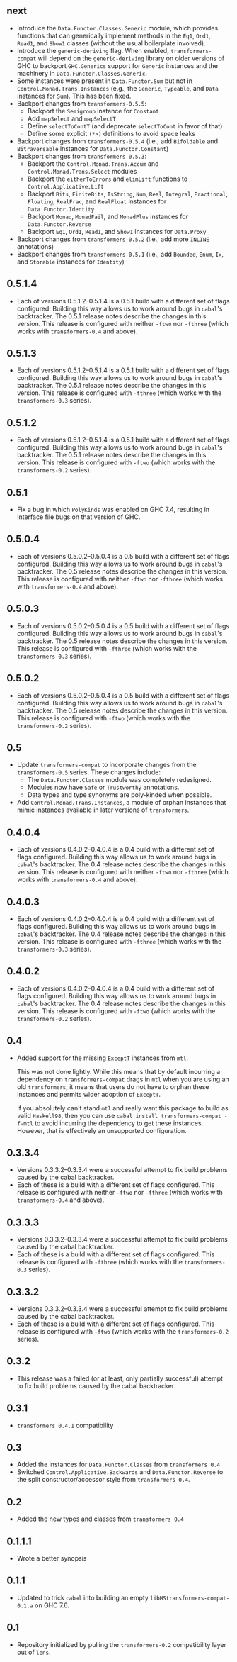 next
----
* Introduce the `Data.Functor.Classes.Generic` module, which provides functions that can generically implement methods in the `Eq1`, `Ord1`, `Read1`, and `Show1` classes (without the usual boilerplate involved).
* Introduce the `generic-deriving` flag. When enabled, `transformers-compat` will depend on the `generic-deriving` library on older versions of GHC to backport `GHC.Generics` support for `Generic` instances and the machinery in `Data.Functor.Classes.Generic`.
* Some instances were present in `Data.Functor.Sum` but not in `Control.Monad.Trans.Instances` (e.g., the `Generic`, `Typeable`, and `Data` instances for `Sum`). This has been fixed.
* Backport changes from `transformers-0.5.5`:
  * Backport the `Semigroup` instance for `Constant`
  * Add `mapSelect` and `mapSelectT`
  * Define `selectToContT` (and deprecate `selectToCont` in favor of that)
  * Define some explicit `(*>)` definitions to avoid space leaks
* Backport changes from `transformers-0.5.4` (i.e., add `Bifoldable` and `Bitraversable` instances for `Data.Functor.Constant`)
* Backport changes from `transformers-0.5.3`:
  * Backport the `Control.Monad.Trans.Accum` and `Control.Monad.Trans.Select` modules
  * Backport the `eitherToErrors` and `elimLift` functions to `Control.Applicative.Lift`
  * Backport `Bits`, `FiniteBits`, `IsString`, `Num`, `Real`, `Integral`, `Fractional`, `Floating`, `RealFrac`, and `RealFloat` instances for `Data.Functor.Identity`
  * Backport `Monad`, `MonadFail`, and `MonadPlus` instances for `Data.Functor.Reverse`
  * Backport `Eq1`, `Ord1`, `Read1`, and `Show1` instances for `Data.Proxy`
* Backport changes from `transformers-0.5.2` (i.e., add more `INLINE` annotations)
* Backport changes from `transformers-0.5.1` (i.e., add `Bounded`, `Enum`, `Ix`, and `Storable` instances for `Identity`)

0.5.1.4
-------
* Each of versions 0.5.1.2–0.5.1.4 is a 0.5.1 build with a different set of flags configured. Building this way allows us to work around bugs in `cabal`'s backtracker. The 0.5.1 release notes describe the changes in this version.
  This release is configured with neither `-ftwo` nor `-fthree` (which works with `transformers-0.4` and above).

0.5.1.3
-------
* Each of versions 0.5.1.2–0.5.1.4 is a 0.5.1 build with a different set of flags configured. Building this way allows us to work around bugs in `cabal`'s backtracker. The 0.5.1 release notes describe the changes in this version.
  This release is configured with `-fthree` (which works with the `transformers-0.3` series).

0.5.1.2
-------
* Each of versions 0.5.1.2–0.5.1.4 is a 0.5.1 build with a different set of flags configured. Building this way allows us to work around bugs in `cabal`'s backtracker. The 0.5.1 release notes describe the changes in this version.
  This release is configured with `-ftwo` (which works with the `transformers-0.2` series).

0.5.1
-----
* Fix a bug in which `PolyKinds` was enabled on GHC 7.4, resulting in interface file bugs on that version of GHC.

0.5.0.4
-------
* Each of versions 0.5.0.2–0.5.0.4 is a 0.5 build with a different set of flags configured. Building this way allows us to work around bugs in `cabal`'s backtracker. The 0.5 release notes describe the changes in this version.
  This release is configured with neither `-ftwo` nor `-fthree` (which works with `transformers-0.4` and above).

0.5.0.3
-------
* Each of versions 0.5.0.2–0.5.0.4 is a 0.5 build with a different set of flags configured. Building this way allows us to work around bugs in `cabal`'s backtracker. The 0.5 release notes describe the changes in this version.
  This release is configured with `-fthree` (which works with the `transformers-0.3` series).

0.5.0.2
-------
* Each of versions 0.5.0.2–0.5.0.4 is a 0.5 build with a different set of flags configured. Building this way allows us to work around bugs in `cabal`'s backtracker. The 0.5 release notes describe the changes in this version.
  This release is configured with `-ftwo` (which works with the `transformers-0.2` series).

0.5
---
* Update `transformers-compat` to incorporate changes from the `transformers-0.5` series. These changes include:
  * The `Data.Functor.Classes` module was completely redesigned.
  * Modules now have `Safe` or `Trustworthy` annotations.
  * Data types and type synonyms are poly-kinded when possible.
* Add `Control.Monad.Trans.Instances`, a module of orphan instances that mimic instances available in later versions of `transformers`.

0.4.0.4
-------
* Each of versions 0.4.0.2–0.4.0.4 is a 0.4 build with a different set of flags configured. Building this way allows us to work around bugs in `cabal`'s backtracker. The 0.4 release notes describe the changes in this version.
  This release is configured with neither `-ftwo` nor `-fthree` (which works with `transformers-0.4` and above).

0.4.0.3
-------
* Each of versions 0.4.0.2–0.4.0.4 is a 0.4 build with a different set of flags configured. Building this way allows us to work around bugs in `cabal`'s backtracker. The 0.4 release notes describe the changes in this version.
  This release is configured with `-fthree` (which works with the `transformers-0.3` series).

0.4.0.2
-------
* Each of versions 0.4.0.2–0.4.0.4 is a 0.4 build with a different set of flags configured. Building this way allows us to work around bugs in `cabal`'s backtracker. The 0.4 release notes describe the changes in this version.
  This release is configured with `-ftwo` (which works with the `transformers-0.2` series).

0.4
---
* Added support for the missing `ExceptT` instances from `mtl`.

  This was not done lightly. While this means that by default incurring a dependency on `transformers-compat` drags in `mtl` when you are
  using an old `transformers`, it means that users do not have to orphan these instances and permits wider adoption of `ExceptT`.

  If you absolutely can't stand `mtl` and really want this package to build as valid `Haskell98`, then you can use `cabal install transformers-compat -f-mtl` to avoid incurring the dependency to get these instances. However, that is effectively an unsupported configuration.

0.3.3.4
-------
* Versions 0.3.3.2–0.3.3.4 were a successful attempt to fix build problems caused by the cabal backtracker.
* Each of these is a build with a different set of flags configured.
  This release is configured with neither `-ftwo` nor `-fthree` (which works with `transformers-0.4` and above).

0.3.3.3
-------
* Versions 0.3.3.2–0.3.3.4 were a successful attempt to fix build problems caused by the cabal backtracker.
* Each of these is a build with a different set of flags configured.
  This release is configured with `-fthree` (which works with the `transformers-0.3` series).

0.3.3.2
-------
* Versions 0.3.3.2–0.3.3.4 were a successful attempt to fix build problems caused by the cabal backtracker.
* Each of these is a build with a different set of flags configured.
  This release is configured with `-ftwo` (which works with the `transformers-0.2` series).

0.3.2
-----
* This release was a failed (or at least, only partially successful) attempt to fix build problems caused by the cabal backtracker.

0.3.1
-----
* `transformers 0.4.1` compatibility

0.3
---
* Added the instances for `Data.Functor.Classes` from `transformers 0.4`
* Switched `Control.Applicative.Backwards` and `Data.Functor.Reverse` to the split constructor/accessor style from `transformers 0.4`.

0.2
---
* Added the new types and classes from `transformers 0.4`

0.1.1.1
-------
* Wrote a better synopsis

0.1.1
-----
* Updated to trick `cabal` into building an empty `libHStransformers-compat-0.1.a` on GHC 7.6.

0.1
---
* Repository initialized by pulling the `transformers-0.2` compatibility layer out of `lens`.
